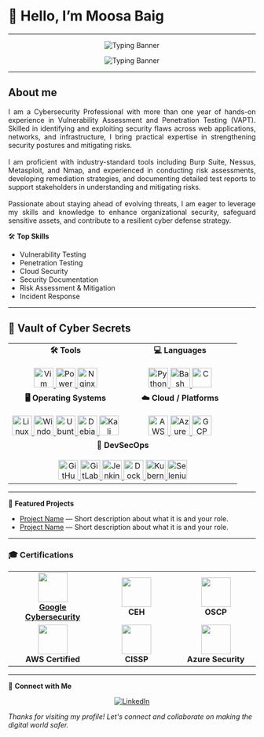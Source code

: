 # 👋 Hello, I’m Moosa Baig
---
<!-- Banner -->
<p align="center">
  <img src="https://readme-typing-svg.herokuapp.com?font=Courier&weight=600&size=30&pause=1000&color=00F7FF&center=true&vCenter=true&width=800&lines=How+you+doin'?" alt="Typing Banner" />
</p>

<p align="center">
  <img src="https://readme-typing-svg.herokuapp.com?font=Courier&weight=600&size=30&pause=100&color=00F7FF&center=true&vCenter=true&width=800&lines=Winners+don't+make+excuses" alt="Typing Banner" />
</p>

----
## About me

<p align="justify">
I am a Cybersecurity Professional with more than one year of hands-on experience in Vulnerability Assessment and Penetration Testing (VAPT). Skilled in identifying and exploiting security flaws across web applications, networks, and infrastructure, I bring practical expertise in strengthening security postures and mitigating risks.  
<br><br>
I am proficient with industry-standard tools including Burp Suite, Nessus, Metasploit, and Nmap, and experienced in conducting risk assessments, developing remediation strategies, and documenting detailed test reports to support stakeholders in understanding and mitigating risks.  
<br><br>
Passionate about staying ahead of evolving threats, I am eager to leverage my skills and knowledge to enhance organizational security, safeguard sensitive assets, and contribute to a resilient cyber defense strategy. 
</p>



🛠️ **Top Skills**
- Vulnerability Testing
- Penetration Testing
- Cloud Security
- Security Documentation
- Risk Assessment & Mitigation
- Incident Response

---
## 📂 Vault of Cyber Secrets

<table align="center">
  <tr>
    <td align="center" width="50%">
      <b>🛠️ Tools</b><br><br>
      <a href="https://www.vim.org/" target="_blank">
        <img src="https://skillicons.dev/icons?i=vim" alt="Vim" width="40" />
      </a>
      <a href="https://docs.microsoft.com/en-us/powershell/" target="_blank">
        <img src="https://skillicons.dev/icons?i=powershell" alt="PowerShell" width="40" />
      </a>
      <a href="https://www.nginx.com/" target="_blank">
        <img src="https://skillicons.dev/icons?i=nginx" alt="Nginx" width="40" />
      </a>
    </td>
    <td align="center" width="50%">
      <b>💻 Languages</b><br><br>
      <a href="https://www.python.org/" target="_blank">
        <img src="https://skillicons.dev/icons?i=python" alt="Python" width="40" />
      </a>
        <a href="https://www.gnu.org/software/bash/" target="_blank">
        <img src="https://skillicons.dev/icons?i=bash" alt="Bash" width="40" />
      </a>
      <a href="https://en.cppreference.com/w/c/language" target="_blank">
        <img src="https://skillicons.dev/icons?i=c" alt="C" width="40" />
      </a>
    </td>
  </tr>
  <tr>
    <td align="center" width="50%">
      <b>🖥️ Operating Systems</b><br><br>
      <a href="https://www.linux.org/" target="_blank">
        <img src="https://skillicons.dev/icons?i=linux" alt="Linux" width="40" />
      </a>
      <a href="https://www.microsoft.com/en-us/windows/" target="_blank">
        <img src="https://skillicons.dev/icons?i=windows" alt="Windows" width="40" />
      </a>
      <a href="https://ubuntu.com/" target="_blank">
        <img src="https://skillicons.dev/icons?i=ubuntu" alt="Ubuntu" width="40" />
      </a>
      <a href="https://www.debian.org/" target="_blank">
        <img src="https://skillicons.dev/icons?i=debian" alt="Debian" width="40" />
      </a>
      <a href="https://www.kali.org/" target="_blank">
        <img src="https://skillicons.dev/icons?i=kali" alt="Kali Linux" width="40" />
      </a>
    </td>
    <td align="center" width="50%">
      <b>☁️ Cloud / Platforms</b><br><br>
      <a href="https://aws.amazon.com/" target="_blank">
        <img src="https://skillicons.dev/icons?i=aws" alt="AWS" width="40" />
      </a>
      <a href="https://azure.microsoft.com/" target="_blank">
        <img src="https://skillicons.dev/icons?i=azure" alt="Azure" width="40" />
      </a>
      <a href="https://cloud.google.com/" target="_blank">
        <img src="https://skillicons.dev/icons?i=gcp" alt="GCP" width="40" />
    </td>
  </tr>
  <tr>
    <td align="center" colspan="2" width="100%">
      <b>🔐 DevSecOps</b><br><br>
      <a href="https://github.com/" target="_blank">
        <img src="https://skillicons.dev/icons?i=github" alt="GitHub" width="40" />
      </a>
      <a href="https://gitlab.com/" target="_blank">
        <img src="https://skillicons.dev/icons?i=gitlab" alt="GitLab" width="40" />
      </a>
      <a href="https://www.jenkins.io/" target="_blank">
        <img src="https://skillicons.dev/icons?i=jenkins" alt="Jenkins" width="40" />
      </a>
      <a href="https://www.docker.com/" target="_blank">
        <img src="https://skillicons.dev/icons?i=docker" alt="Docker" width="40" />
      </a>
      <a href="https://kubernetes.io/" target="_blank">
        <img src="https://skillicons.dev/icons?i=kubernetes" alt="Kubernetes" width="40" />
      </a>
      <a href="https://www.selenium.dev/" target="_blank">
        <img src="https://skillicons.dev/icons?i=selenium" alt="Selenium" width="40" />
      </a>
    </td>
  </tr>
</table>

---

🚀 **Featured Projects**
<!-- Add your favorite projects below! Replace these placeholders with your own repositories. -->
- [Project Name](#) — Short description about what it is and your role.
- [Project Name](#) — Short description about what it is and your role.


---
### 🎓 Certifications  

<table align="center">
<tr>
    <td align="center" width="200px">
      <img src="https://img.icons8.com/color/96/google-logo.png" width="60"/><br>
      <b><a href="https://drive.google.com/file/d/1Ifkb7sKjSb-1ydCEwHqwqVN3Hk9_Dfey/view?usp=sharing" target="_blank">Google Cybersecurity</a></b>
    </td>
    <td align="center" width="200px">
      <img src="https://img.icons8.com/color/96/hacker.png" width="60"/><br>
      <b>CEH</b>
    </td>
    <td align="center" width="200px">
      <img src="https://img.icons8.com/color/96/cyber-security.png" width="60"/><br>
      <b>OSCP</b>
    </td>
  </tr>
  <tr>
    <td align="center" width="200px">
      <img src="https://img.icons8.com/color/96/cloud.png" width="60"/><br>
      <b>AWS Certified</b>
    </td>
    <td align="center" width="200px">
      <img src="https://img.icons8.com/color/96/shield.png" width="60"/><br>
      <b>CISSP</b>
    </td>
    <td align="center" width="200px">
      <img src="https://img.icons8.com/color/96/azure.png" width="60"/><br>
      <b>Azure Security</b>
    </td>
  </tr>
</table>

---

🔗 **Connect with Me**
<p align="center">
  <a href="https://www.linkedin.com/in/moosa-baig-868240273" target="_blank">
    <img src="https://skillicons.dev/icons?i=linkedin" alt="LinkedIn" />
  </a>
</p>

_Thanks for visiting my profile! Let's connect and collaborate on making the digital world safer._
